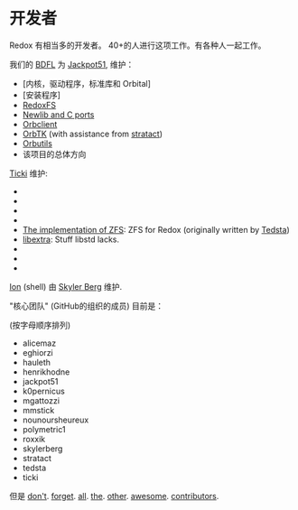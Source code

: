 开发者
==========

Redox 有相当多的开发者。 40+的人进行这项工作。有各种人一起工作。

我们的 [BDFL] 为 [Jackpot51], 维护：
- [内核，驱动程序，标准库和 Orbital]
- [安装程序]
- [RedoxFS]
- [Newlib and C ports]
- [Orbclient]
- [OrbTK] (with assistance from [stratact])
- [Orbutils]
- 该项目的总体方向

[Ticki] 维护:

- [libmalloc]: 高级用户空间内存分配器
- [Coreutils]: 核心工具
- [Magnet]: 包管理器
- [Sodium]: 文本编辑器
- [The implementation of ZFS]: ZFS for Redox (originally written by [Tedsta])
- [libextra]: Stuff libstd lacks.
- [Binutils]: 用于处理二进制文件实用工具
- [Extrautils]: 额外的工具
- [games-for-redox]: Funsies.

[Ion] (shell) 由 [Skyler Berg] 维护.

"核心团队" (GitHub的组织的成员) 目前是：

(按字母顺序排列)

- alicemaz
- eghiorzi
- hauleth
- henrikhodne
- jackpot51
- k0pernicus
- mgattozzi
- mmstick
- nounoursheureux
- polymetric1
- roxxik
- skylerberg
- stratact
- tedsta
- ticki

但是 [don't]. [forget]. [all]. [the]. [other]. [awesome]. [contributors].

[BDFL]: https://en.wikipedia.org/wiki/Benevolent_dictator_for_life
[Jackpot51]: https://github.com/jackpot51
[The kernel, drivers, standard library, and Orbital]: https://github.com/redox-os/redox
[The installer]: https://github.com/redox-os/installer
[RedoxFS]: https://github.com/redox-os/redoxfs
[Newlib and C ports]: https://github.com/redox-os/libc
[Orbclient]: https://github.com/redox-os/orbclient
[OrbTK]: https://github.com/redox-os/orbtk
[stratact]: https://github.com/stratact
[Orbutils]: https://github.com/redox-os/orbutils

[Ticki]: https://github.com/ticki

[libmalloc]: https://github.com/redox-os/libmalloc
[Coreutils]: https://github.com/redox-os/coreutils
[Magnet]: https://github.com/redox-os/magnet
[Sodium]: https://github.com/redox-os/sodium
[The implementation of ZFS]: https://github.com/redox-os/zfs
[Tedsta]: https://github.com/tedsta
[libextra]: https://github.com/redox-os/libextra
[Binutils]: https://github.com/redox-os/binutils
[Extrautils]: https://github.com/redox-os/extrautils
[games-for-redox]: https://github.com/redox-os/games-for-redox

[Ion]: https://github.com/redox-os/ion
[Skyler Berg]: https://github.com/skylerberg

[don't]: https://github.com/redox-os/redox/graphs/contributors
[forget]: https://github.com/redox-os/coreutils/graphs/contributors
[all]: https://github.com/redox-os/sodium/graphs/contributors
[the]: https://github.com/redox-os/ion/graphs/contributors
[other]: https://github.com/redox-os/orbtk/graphs/contributors
[awesome]: https://github.com/redox-os/orbclient/graphs/contributors
[contributors]: https://github.com/redox-os/redox/graphs/contributors
